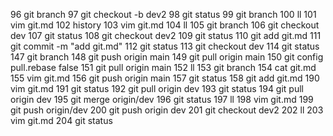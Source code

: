    96  git branch
   97  git checkout -b dev2
   98  git status
   99  git branch
  100  ll
  101  vim git.md
  102  history
  103  vim git.md
  104  ll
  105  git branch
  106  git checkout dev
  107  git status
  108  git checkout dev2
  109  git status
  110  git add git.md
  111  git commit -m "add git.md"
  112  git status
  113  git checkout dev
  114  git status
  147  git branch
  148  git push origin main
  149  git pull origin main
  150  git config pull.rebase false
  151  git pull origin main
  152  ll
  153  git branch
  154  cat git.md
  155  vim git.md
  156  git push origin main
  157  git status
  158  git add git.md
  190  vim git.md
  191  git status
  192  git pull origin dev
  193  git status
  194  git pull origin dev
  195  git merge origin/dev
  196  git status
  197  ll
  198  vim git.md
  199  git push origin/dev
  200  git push origin dev
  201  git checkout dev2
  202  ll
  203  vim git.md
  204  git status

